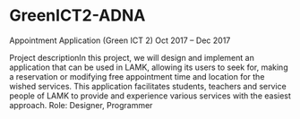 # GreenICT2-ADNA
Appointment Application (Green ICT 2)
Oct 2017 – Dec 2017

Project descriptionIn this project, we will design and implement an application that can be used in LAMK, allowing its users to seek for, making a reservation or modifying free appointment time and location for the wished services. This application facilitates students, teachers and service people of LAMK to provide and experience various services with the easiest approach.
Role: Designer, Programmer
